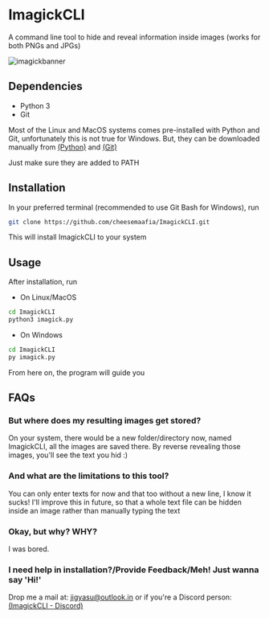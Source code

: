 # ImagickCLI

A command line tool to hide and reveal information inside images (works for both PNGs and JPGs)

![imagickbanner](https://user-images.githubusercontent.com/94278611/153707772-3f6e8861-843a-4ea6-831a-ea93f952adc6.png)

## Dependencies

- Python 3
- Git 

Most of the Linux and MacOS systems comes pre-installed with Python and Git, unfortunately this is not true for Windows. But, they can be downloaded manually from [(Python)](https://www.python.org/downloads/) and [(Git)](https://git-scm.com/downloads)

Just make sure they are added to PATH

## Installation 

In your preferred terminal (recommended to use Git Bash for Windows), run
```sh
git clone https://github.com/cheesemaafia/ImagickCLI.git
```
This will install ImagickCLI to your system

## Usage

After installation, run

- On Linux/MacOS
```sh
cd ImagickCLI
python3 imagick.py
```
- On Windows
```sh
cd ImagickCLI
py imagick.py
```
From here on, the program will guide you

## FAQs

### But where does my resulting images get stored?

On your system, there would be a new folder/directory now, named ImagickCLI, all the images are saved there. By reverse revealing those images, you'll see the text you hid :)

### And what are the limitations to this tool?

You can only enter texts for now and that too without a new line, I know it sucks!
I'll improve this in future, so that a whole text file can be hidden inside an image rather than manually typing the text 

### Okay, but why? WHY?

I was bored. 

### I need help in installation?/Provide Feedback/Meh! Just wanna say 'Hi!'

Drop me a mail at: [jigyasu@outlook.in](mailto:jigyasu@outlook.in?subject=[GitHub]%20ImagickCLI) or if you're a Discord person: [(ImagickCLI - Discord)](https://discord.gg/8YEJCWR3QU)
